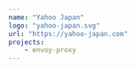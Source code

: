 ```yaml
---
name: "Yahoo Japan"
logo: "yahoo-japan.svg"
url: "https://yahoo-japan.com"
projects:
    - envoy-proxy
---
```

